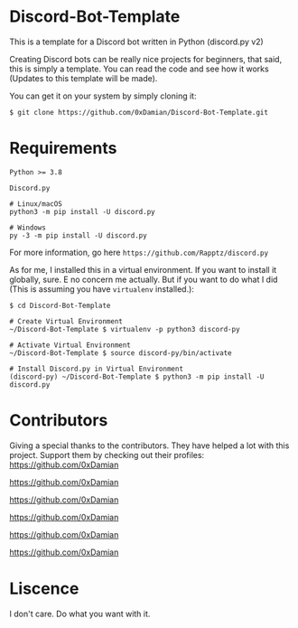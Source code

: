 # Discord-Bot-Template
This is a template for a Discord bot written in Python (discord.py v2)

Creating Discord bots can be really nice projects for beginners, that said, this is simply a template. 
You can read the code and see how it works (Updates to this template will be made).


You can get it on your system by simply cloning it:

`$ git clone https://github.com/0xDamian/Discord-Bot-Template.git`

# Requirements
`Python >= 3.8`

`Discord.py`
```
# Linux/macOS
python3 -m pip install -U discord.py

# Windows
py -3 -m pip install -U discord.py
```
For more information, go here `https://github.com/Rapptz/discord.py`

As for me, I installed this in a virtual environment. If you want to install it globally, sure. E no concern me actually.
But if you want to do what I did (This is assuming you have `virtualenv` installed.):


```
$ cd Discord-Bot-Template

# Create Virtual Environment
~/Discord-Bot-Template $ virtualenv -p python3 discord-py

# Activate Virtual Environment
~/Discord-Bot-Template $ source discord-py/bin/activate

# Install Discord.py in Virtual Environment
(discord-py) ~/Discord-Bot-Template $ python3 -m pip install -U discord.py
```

# Contributors
Giving a special thanks to the contributors. They have helped a lot with this project. Support them by checking out their profiles:
https://github.com/0xDamian

https://github.com/0xDamian

https://github.com/0xDamian

https://github.com/0xDamian

https://github.com/0xDamian

https://github.com/0xDamian

# Liscence
I don't care. Do what you want with it.
